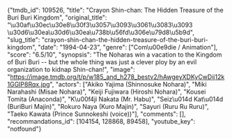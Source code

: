 {"tmdb_id": 109526, "title": "Crayon Shin-chan: The Hidden Treasure of the Buri Buri Kingdom", "original_title": "\u30af\u30ec\u30e8\u30f3\u3057\u3093\u3061\u3083\u3093 \u30d6\u30ea\u30d6\u30ea\u738b\u56fd\u306e\u79d8\u5b9d", "slug_title": "crayon-shin-chan-the-hidden-treasure-of-the-buri-buri-kingdom", "date": "1994-04-23", "genre": ["Com\u00e9die / Animation"], "score": "6.5/10", "synopsis": "The Noharas win a vacation to the Kingdom of Buri Buri -- but the whole thing was just a clever ploy by an evil organization to kidnap Shin-chan!", "image": "https://image.tmdb.org/t/p/w185_and_h278_bestv2/hAwgeyXDKyCwDij12k1GGIP8Rqx.jpg", "actors": ["Akiko Yajima (Shinnosuke Nohara)", "Miki Narahashi (Misae Nohara)", "Keiji Fujiwara (Hiroshi Nohara)", "Kousei Tomita (Anaconda)", "K\u00f4ji Nakata (Mr. Habu)", "Seiz\u014d Kat\u014d (BuriBuri Majin)", "Rokuro Naya (Kuro Majin)", "Sayuri (Ruru Ru Ruru)", "Taeko Kawata (Prince Sunnokeshi (voice))"], "comments": [], "recommandations_id": [104154, 128868, 89458], "youtube_key": "notfound"}